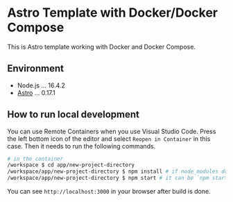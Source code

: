 # Astro Template with Docker/Docker Compose

This is Astro template working with Docker and Docker Compose.

## Environment

- Node.js ... 16.4.2
- [Astro](https://astro.build/) ... 0.17.1

## How to run local development

You can use Remote Containers when you use Visual Studio Code.
Press the left bottom icon of the editor and select `Reopen in Container` in this case. Then it needs to run the following commands.

```sh
# in the container
/workspace $ cd app/new-project-directory
/workspace/app/new-project-directory $ npm install # if node_modules does not exist
/workspace/app/new-project-directory $ npm start # it can be `npm start`
```

You can see `http://localhost:3000` in your browser after build is done.
